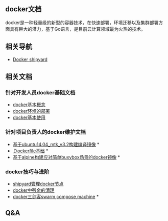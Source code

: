 ## docker文档
docker是一种轻量级的新型的容器技术，在快速部署，环境迁移以及集群部署方面具有巨大的潜力，基于Go语言，是目前云计算领域最为火热的技术。

## 相关导航

- [Docker shipyard](http://172.29.77.114:8080)

## 相关文档

### 针对开发人员docker基础文档
- [docker基本概念](/doc/#/docker/basic_concept)
- [docker环境的部署](/doc/#/docker/windows_deploy)
- [docker基本使用](/doc/#/docker/basic_work)

### 针对项目负责人的docker维护文档

- [基于ubuntu14.04_mtk_v3.2构建编译镜像](/doc/#/docker/make_image_based_on_mtkv32) *
- [Ｄockerfile基础](/doc/#/docker/dockerfile_basic) *
- [基于alpine构建应对简单buxybox场景的docker镜像](/doc/#/docker/alpine_busybox) *


### docker技巧与进阶
- [shipyard管理docker节点](/doc/#/docker/shipyard)
- [docker中残余的清理](/doc/#/docker/template_delete)
- [docker三剑客swarm,compose,machine](/doc/#/docker/docker_swarm) *

## Q&A